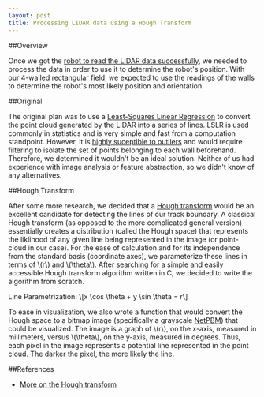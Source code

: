 ```yaml
---
layout: post
title: Processing LIDAR data using a Hough Transform
---
```


##Overview

Once we got the [robot to read the LIDAR data successfully](http://winwood.matt.how/2015/04/19/building-the-bot.html#setting-up-the-lidar), we needed to process the data in order to use it to determine the robot's position. With our 4-walled rectangular field, we expected to use the readings of the walls to determine the robot's most likely position and orientation.

##Original

The original plan was to use a [Least-Squares Linear Regression](http://en.wikipedia.org/wiki/Simple_linear_regression) to convert the point cloud generated by the LIDAR into a series of lines. LSLR is used commonly in statistics and is very simple and fast from a computation standpoint. However, it is [highly suceptible to outliers](http://en.wikipedia.org/wiki/Anscombe%27s_quartet) and would require filtering to isolate the set of points belonging to each wall beforehand. Therefore, we determined it wouldn't be an ideal solution. Neither of us had experience with image analysis or feature abstraction, so we didn't know of any alternatives.

##Hough Transform

After some more research, we decided that a [Hough transform](http://en.wikipedia.org/wiki/Hough_transform) would be an excellent candidate for detecting the lines of our track boundary. A classical Hough transform (as opposed to the more complicated general version) essentially creates a distribution (called the Hough space) that represents the liklihood of any given line being represented in the image (or point-cloud in our case). For the ease of calculation and for its independence from the standard basis (coordinate axes), we parameterize these lines in terms of \\(r\\) and \\(\theta\\). After searching for a simple and easily accessible Hough transform algorithm written in C, we decided to write the algorithm from scratch.

Line Parametrization:
\\[x \cos \theta + y \sin \theta = r\\]

To ease in visualization, we also wrote a function that would convert the Hough space to a bitmap image (specifically a  grayscale [NetPBM](http://en.wikipedia.org/wiki/Netpbm_format)) that could be visualized. The image is a graph of \\(r\\), on the x-axis, measured in millimeters, versus \\(\theta\\), on the y-axis, measured in degrees. Thus, each pixel in the image represents a potential line represented in the point cloud. The darker the pixel, the more likely the line.

##References
 - [More on the Hough transform](http://homepages.inf.ed.ac.uk/rbf/HIPR2/hough.htm)